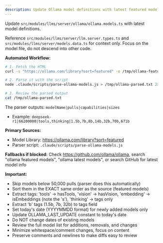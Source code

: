 ```yaml
---
description: Update Ollama model definitions with latest featured models
---
```


Update `src/modules/llms/server/ollama/ollama.models.ts` with latest model definitions.

Reference `src/modules/llms/server/llm.server.types.ts` and `src/modules/llms/server/models.data.ts` for context only. Focus on the model file, do not descend into other code.

**Automated Workflow:**
```bash
# 1. Fetch the HTML
curl -s "https://ollama.com/library?sort=featured" -o /tmp/ollama-featured.html

# 2. Parse it with the script
node .claude/scripts/parse-ollama-models.js > /tmp/ollama-parsed.txt 2>&1

# 3. Review the parsed output
cat /tmp/ollama-parsed.txt
```

The parser outputs: `modelName|pulls|capabilities|sizes`
- Example: `deepseek-r1|66200000|tools,thinking|1.5b,7b,8b,14b,32b,70b,671b`

**Primary Sources:**
- Model Library: https://ollama.com/library?sort=featured
- Parser script: `.claude/scripts/parse-ollama-models.js`

**Fallbacks if blocked:** Check https://github.com/ollama/ollama, search "ollama featured models", "ollama latest models", or search GitHub for latest model info

**Important:**
- Skip models below 50,000 pulls (parser does this automatically)
- Sort them in the EXACT same order as the source (featured models)
- Extract tags: 'tools' → hasTools, 'vision' → hasVision, 'embedding' → isEmbeddings (note the 's'), 'thinking' → tags only
- Extract 'b' tags (1.5b, 7b, 32b) to tags field
- Set today's date (YYYYMMDD format) for newly added models only
- Update OLLAMA_LAST_UPDATE constant to today's date
- Do NOT change dates of existing models
- Review the full model list for additions, removals, and changes
- Minimize whitespace/comment changes, focus on content
- Preserve comments and newlines to make diffs easy to review
